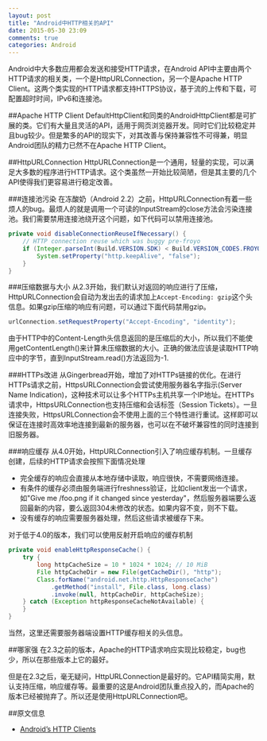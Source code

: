 ```yaml
---
layout: post
title: "Android中HTTP相关的API"
date: 2015-05-30 23:09
comments: true
categories: Android 
---
```

Android中大多数应用都会发送和接受HTTP请求，在Android API中主要由两个HTTP请求的相关类，一个是HttpURLConnection，另一个是Apache HTTP Client。这两个类实现的HTTP请求都支持HTTPS协议，基于流的上传和下载，可配置超时时间，IPv6和连接池。
<!--more-->
##Apache HTTP Client
DefaultHttpClient和同类的AndroidHttpClient都是可扩展的类。它们有大量且灵活的API，适用于网页浏览器开发。同时它们比较稳定并且bug较少。但是繁多的API的现实下，对其改善与保持兼容性不可得兼，明显Android团队的精力已然不在Apache HTTP Client。

##HttpURLConnection
HttpURLConnection是一个通用，轻量的实现，可以满足大多数的程序进行HTTP请求。这个类虽然一开始比较简陋，但是其主要的几个API使得我们更容易进行稳定改善。

###连接池污染
在冻酸奶（Android 2.2）之前，HttpURLConnection有着一些烦人的bug。最烦人的就是调用一个可读的InputStream的close方法会污染连接池。我们需要禁用连接池绕开这个问题，如下代码可以禁用连接池。
```java
private void disableConnectionReuseIfNecessary() {
    // HTTP connection reuse which was buggy pre-froyo
    if (Integer.parseInt(Build.VERSION.SDK) < Build.VERSION_CODES.FROYO) {
        System.setProperty("http.keepAlive", "false");
    }
}
```

###压缩数据与大小
从2.3开始，我们默认对返回的响应进行了压缩，HttpURLConnection会自动为发出去的请求加上`Accept-Encoding: gzip`这个头信息。如果gzip压缩的响应有问题，可以通过下面代码禁用gzip。
```java
urlConnection.setRequestProperty("Accept-Encoding", "identity");
```

由于HTTP中的Content-Length头信息返回的是压缩后的大小，所以我们不能使用getContentLength()来计算未压缩数据的大小。正确的做法应该是读取HTTP响应中的字节，直到InputStream.read()方法返回为-1.

###HTTPs改进
从Gingerbread开始，增加了对HTTPs链接的优化。在进行HTTPs请求之前，HttpsURLConnection会尝试使用服务器名字指示(Server Name Indication)，这种技术可以让多个HTTPs主机共享一个IP地址。在HTTPs请求中，HttpsURLConnection也支持压缩和会话标签（Session Tickets）。一旦连接失败，HttpsURLConnection会不使用上面的三个特性进行重试。这样即可以保证在连接时高效率地连接到最新的服务器，也可以在不破坏兼容性的同时连接到旧服务器。


###响应缓存
从4.0开始，HttpURLConnection引入了响应缓存机制。一旦缓存创建，后续的HTTP请求会按照下面情况处理

  * 完全缓存的响应会直接从本地存储中读取，响应很快，不需要网络连接。
  * 有条件的缓存必须由服务端进行freshness验证，比如client发出一个请求，如"Give me /foo.png if it changed since yesterday"，然后服务器端要么返回最新的内容，要么返回304未修改的状态。如果内容不变，则不下载。
  * 没有缓存的响应需要服务器处理，然后这些请求被缓存下来。

对于低于4.0的版本，我们可以使用反射开启响应的缓存机制
```java
private void enableHttpResponseCache() {
    try {
        long httpCacheSize = 10 * 1024 * 1024; // 10 MiB
        File httpCacheDir = new File(getCacheDir(), "http");
        Class.forName("android.net.http.HttpResponseCache")
            .getMethod("install", File.class, long.class)
            .invoke(null, httpCacheDir, httpCacheSize);
    } catch (Exception httpResponseCacheNotAvailable) {
    }
}
```
当然，这里还需要服务器端设置HTTP缓存相关的头信息。

##哪家强
在2.3之前的版本，Apache的HTTP请求响应实现比较稳定，bug也少，所以在那些版本上它的最好。  

但是在2.3之后，毫无疑问，HttpURLConnection是最好的。它API精简实用，默认支持压缩，响应缓存等。最重要的这是Android团队重点投入的，而Apache的版本已经被抛弃了。所以还是使用HttpURLConnection吧。

##原文信息
  * [Android’s HTTP Clients](http://android-developers.blogspot.com/2011/09/androids-http-clients.html)

























